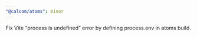 ```yaml
---
"@calcom/atoms": minor
---
```


Fix Vite “process is undefined” error by defining process.env in atoms build.
